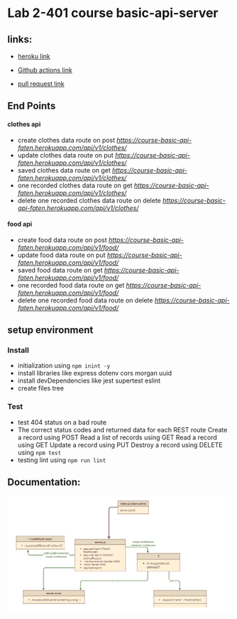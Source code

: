 # 
# Lab 2-401 course basic-api-server

## links:
- [heroku link](https://course-basic-api-faten.herokuapp.com/)

- [Github actions link](https://github.com/Fatensamman/basic-api-server/actions)

- [pull request link](https://github.com/Fatensamman/basic-api-server/pull/1)

## End Points
#### clothes api
-  create clothes data route on post *https://course-basic-api-faten.herokuapp.com/api/v1/clothes/*
-  update clothes data route on put *https://course-basic-api-faten.herokuapp.com/api/v1/clothes/<id>*
-  saved clothes data route on get *https://course-basic-api-faten.herokuapp.com/api/v1/clothes/*
-  one recorded clothes data route on get *https://course-basic-api-faten.herokuapp.com/api/v1/clothes/<id>*
-  delete one recorded clothes data route on delete *https://course-basic-api-faten.herokuapp.com/api/v1/clothes/<id>*

#### food api
- create food data route on post *https://course-basic-api-faten.herokuapp.com/api/v1/food/*
-  update food data route on put *https://course-basic-api-faten.herokuapp.com/api/v1/food/<id>*
-  saved food data route on get *https://course-basic-api-faten.herokuapp.com/api/v1/food/*
-  one recorded food data route on get *https://course-basic-api-faten.herokuapp.com/api/v1/food/<id>*
-  delete one recorded food data route on delete *https://course-basic-api-faten.herokuapp.com/api/v1/food/<id>*


## setup  environment

### Install
- initialization using  `npm inint -y`
- install libraries like express dotenv cors morgan uuid
- install devDependencies like jest supertest eslint
- create files tree

### Test
- test 404 status  on a bad route
- The correct status codes and returned data for each REST route
     Create a record using POST
     Read a list of records using GET
     Read a record using GET
     Update a record using PUT
     Destroy a record using DELETE
 using `npm test `
 - testing lint using `npm run lint`

 ## Documentation:
 ![UML](3.PNG)